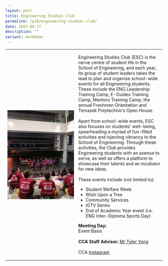 ```yaml
---
layout: post
title: Engineering Studies Club
permalink: /p10/engineering-studies-club/
date: 2022-06-17
description: ""
variant: markdown
---
```

<div>
    <table>
        <tbody><tr>
            <td style="width:45%"><img src="/images/CCA_esc.jpg" style="display:block;margin-left:auto;margin-right:auto;" alt="Engineering Studies Club"></td>
            <td>
                <p>
                   Engineering Studies Club (ESC) is the nerve centre of student life in the School of Engineering, and each year, its group of student leaders takes the lead to plan and organise school-wide events for all Engineering students. These include the ENG Leadership Training Camp, E-Guides Training Camp, Mentors Training Camp, the annual Freshmen Orientation and Temasek Polytechnic’s Open House.
									<br><br>
									Apart from school-wide events, ESC also focuses on students' well-being, spearheading a myriad of fun-filled activities and injecting vibrancy to the School of Engineering.  Through these activities, the Club provides Engineering students with an avenue to serve, as well as offers a platform to showcase their talents and an incubator for new ideas. 
									<br><br>
These events include (not limited to):
									</p><ul>
										<li>Student Welfare Week</li>
										<li>Wish Upon a Tree</li>
										<li>Community Services</li>
							<li>IGTV Series</li>
										<li>End of Academic Year event (i.e. ENG Inter-Diploma Sports Day)</li>
							</ul>
							<p>
                    <b>Meeting Day:</b> 
								<br>Event Basis<br>
                    <br>
                    <b>CCA Staff Advisor:</b> <a href="mailto:YONG_Sheng_Ming@tp.edu.sg">Mr Tyler Yong</a><br>
                    <br>
                    CCA <a href="https://www.instagram.com/tp_esc">Instagram</a>
							</p>
                <p></p>
            </td>
        </tr>
    </tbody></table></div>